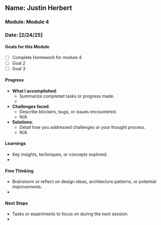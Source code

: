 ## Name: Justin Herbert
### Module: Module 4

### Date: [2/24/25]

#### Goals for this Module
- [ ] Complete Homework for module 4
- [ ] Goal 2 
- [ ] Goal 3

#### Progress
- **What I accomplished**:
  - Summarize completed tasks or progress made.
  - <!--Your entry here or N/A if not applicable for this entry-->
- **Challenges faced**:
  - Describe blockers, bugs, or issues encountered.
  -  N/A
- **Solutions**:
  - Detail how you addressed challenges or your thought process.
  -  N/A
#### Learnings
- Key insights, techniques, or concepts explored.
-  <!--Your entry here or N/A if not applicable for this entry-->

#### Free Thinking
- Brainstorm or reflect on design ideas, architecture patterns, or potential improvements.
-  


#### Next Steps
- Tasks or experiments to focus on during the next session.
-  
